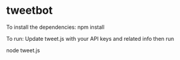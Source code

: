 # tweetbot
To install the dependencies:
npm install 

To run:
Update tweet.js with your API keys and related info then run

node tweet.js 
